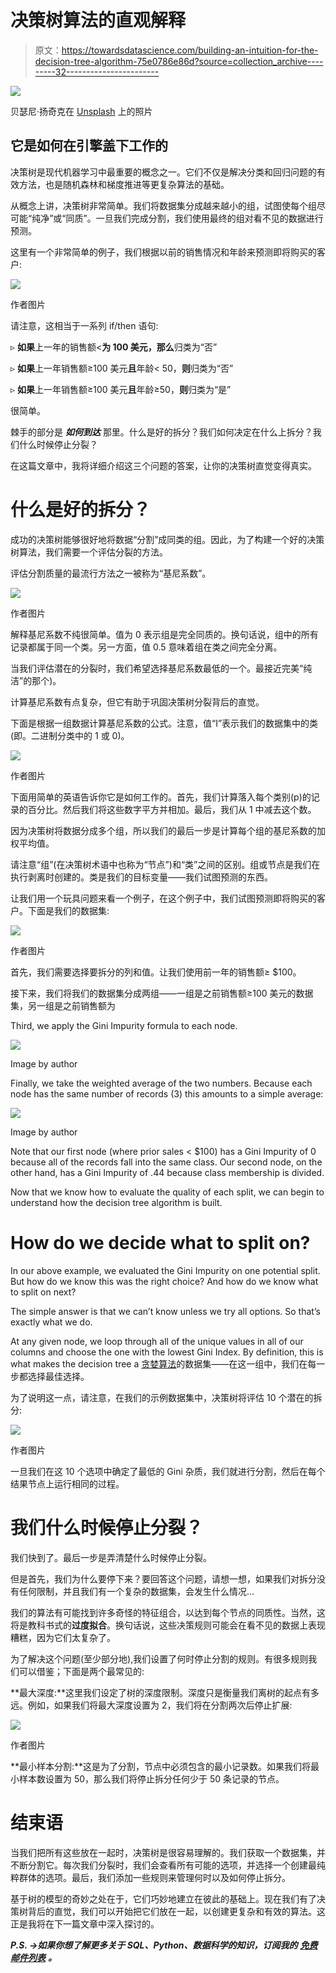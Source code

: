 # 决策树算法的直观解释

> 原文：<https://towardsdatascience.com/building-an-intuition-for-the-decision-tree-algorithm-75e0786e86d?source=collection_archive---------32----------------------->

![](img/3f24b0c8e40a1066c9e67cff3c568d56.png)

贝瑟尼·扬奇克在 [Unsplash](https://unsplash.com/s/photos/tree-branches?utm_source=unsplash&utm_medium=referral&utm_content=creditCopyText) 上的照片

## 它是如何在引擎盖下工作的

决策树是现代机器学习中最重要的概念之一。它们不仅是解决分类和回归问题的有效方法，也是随机森林和梯度推进等更复杂算法的基础。

从概念上讲，决策树非常简单。我们将数据集分成越来越小的组，试图使每个组尽可能“纯净”或“同质”。一旦我们完成分割，我们使用最终的组对看不见的数据进行预测。

这里有一个非常简单的例子，我们根据以前的销售情况和年龄来预测即将购买的客户:

![](img/fe6716cc886ec6591d1b3947d6ef7142.png)

作者图片

请注意，这相当于一系列 if/then 语句:

▹ **如果**上一年的销售额<**为 100 美元，那么**归类为“否”

▹ **如果**上一年销售额≥100 美元**且**年龄< 50，**则**归类为“否”

▹ **如果**上一年销售额≥100 美元**且**年龄≥50，**则**归类为“是”

很简单。

棘手的部分是 ***如何到达*** 那里。什么是好的拆分？我们如何决定在什么上拆分？我们什么时候停止分裂？

在这篇文章中，我将详细介绍这三个问题的答案，让你的决策树直觉变得真实。

# 什么是好的拆分？

成功的决策树能够很好地将数据“分割”成同类的组。因此，为了构建一个好的决策树算法，我们需要一个评估分裂的方法。

评估分割质量的最流行方法之一被称为“基尼系数”。

![](img/a324271426106183aed8b21c2951481e.png)

作者图片

解释基尼系数不纯很简单。值为 0 表示组是完全同质的。换句话说，组中的所有记录都属于同一个类。另一方面，值 0.5 意味着组在类之间完全分离。

当我们评估潜在的分裂时，我们希望选择基尼系数最低的一个。最接近完美“纯洁”的那个)。

计算基尼系数有点复杂，但它有助于巩固决策树分裂背后的直觉。

下面是根据一组数据计算基尼系数的公式。注意，值“I”表示我们的数据集中的类(即。二进制分类中的 1 或 0)。

![](img/885e650c11f406d1d078d34bb9ba7dd5.png)

作者图片

下面用简单的英语告诉你它是如何工作的。首先，我们计算落入每个类别(p)的记录的百分比。然后我们将这些数字平方并相加。最后，我们从 1 中减去这个数。

因为决策树将数据分成多个组，所以我们的最后一步是计算每个组的基尼系数的加权平均值。

请注意“组”(在决策树术语中也称为“节点”)和“类”之间的区别。组或节点是我们在执行剥离时创建的。类是我们的目标变量——我们试图预测的东西。

让我们用一个玩具问题来看一个例子，在这个例子中，我们试图预测即将购买的客户。下面是我们的数据集:

![](img/326d77aa3f9faab5d5dc0a3532f764ac.png)

作者图片

首先，我们需要选择要拆分的列和值。让我们使用前一年的销售额≥ $100。

接下来，我们将我们的数据集分成两组——一组是之前销售额≥100 美元的数据集，另一组是之前销售额为

Third, we apply the Gini Impurity formula to each node.

![](img/d79ba79c2873fe29eaee234239497e51.png)

Image by author

Finally, we take the weighted average of the two numbers. Because each node has the same number of records (3) this amounts to a simple average:

![](img/90af602de6f75ec2d65da4e398006bbc.png)

Image by author

Note that our first node (where prior sales < $100) has a Gini Impurity of 0 because all of the records fall into the same class. Our second node, on the other hand, has a Gini Impurity of .44 because class membership is divided.

Now that we know how to evaluate the quality of each split, we can begin to understand how the decision tree algorithm is built.

# How do we decide what to split on?

In our above example, we evaluated the Gini Impurity on one potential split. But how do we know this was the right choice? And how do we know what to split on next?

The simple answer is that we can’t know unless we try all options. So that’s exactly what we do.

At any given node, we loop through all of the unique values in all of our columns and choose the one with the lowest Gini Index. By definition, this is what makes the decision tree a [贪婪算法](https://randerson112358.medium.com/greedy-algorithm-f09985f3448b)的数据集——在这一组中，我们在每一步都选择最佳选择。

为了说明这一点，请注意，在我们的示例数据集中，决策树将评估 10 个潜在的拆分:

![](img/80504715badf5b3aeb55d8abac5032af.png)

作者图片

一旦我们在这 10 个选项中确定了最低的 Gini 杂质，我们就进行分割，然后在每个结果节点上运行相同的过程。

# 我们什么时候停止分裂？

我们快到了。最后一步是弄清楚什么时候停止分裂。

但是首先，我们为什么要停下来？要回答这个问题，请想一想，如果我们对拆分没有任何限制，并且我们有一个复杂的数据集，会发生什么情况…

我们的算法有可能找到许多奇怪的特征组合，以达到每个节点的同质性。当然，这将是教科书式的**过度拟合**。换句话说，这些决策规则可能会在看不见的数据上表现糟糕，因为它们太复杂了。

为了解决这个问题(至少部分地),我们设置了何时停止分割的规则。有很多规则我们可以借鉴；下面是两个最常见的:

**最大深度:**这里我们设定了树的深度限制。深度只是衡量我们离树的起点有多远。例如，如果我们将最大深度设置为 2，我们将在分割两次后停止扩展:

![](img/6d9766c441d90d2c057dca8926bf3eac.png)

作者图片

**最小样本分割:**这是为了分割，节点中必须包含的最小记录数。如果我们将最小样本数设置为 50，那么我们将停止拆分任何少于 50 条记录的节点。

# 结束语

当我们把所有这些放在一起时，决策树是很容易理解的。我们获取一个数据集，并不断分割它。每次我们分裂时，我们会查看所有可能的选项，并选择一个创建最纯粹群体的选项。最后，我们添加一些规则来管理何时以及如何停止拆分。

基于树的模型的奇妙之处在于，它们巧妙地建立在彼此的基础上。现在我们有了决策树背后的直觉，我们可以开始把它们放在一起，以创建更复杂和有效的算法。这正是我将在下一篇文章中深入探讨的。

***P.S. →如果你想了解更多关于 SQL、Python、数据科学的知识，订阅我的*** [***免费邮件列表***](https://subscribe.to/everythingdata) ***。***